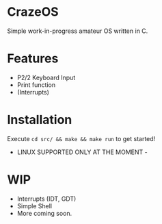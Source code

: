 # CrazeOS
Simple work-in-progress amateur OS written in C.

# Features
- P2/2 Keyboard Input
- Print function
- (Interrupts)

# Installation
Execute ```cd src/ && make && make run``` to get started!
- LINUX SUPPORTED ONLY AT THE MOMENT -

# WIP
- Interrupts (IDT, GDT)
- Simple Shell
- More coming soon.

